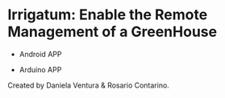 # Irrigatum: Enable the Remote Management of a GreenHouse

* Android APP

* Arduino APP

Created by Daniela Ventura & Rosario Contarino.
